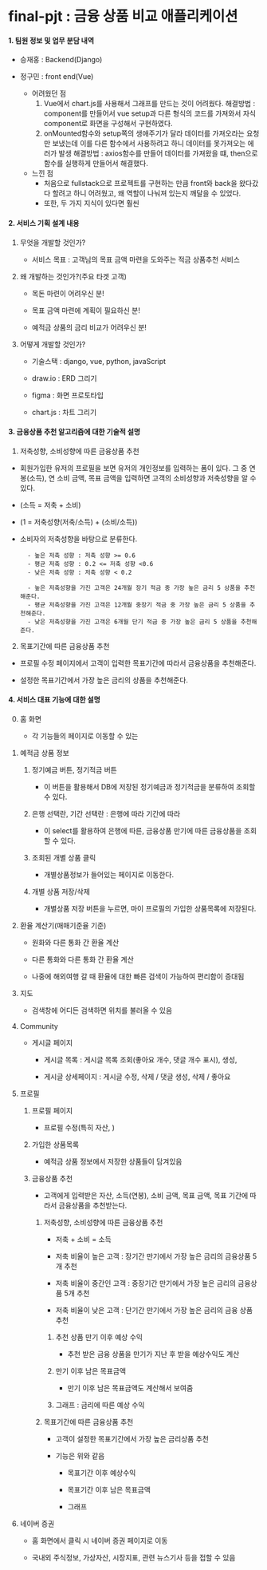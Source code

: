 # final-pjt : 금융 상품 비교 애플리케이션


#### 1. 팀원 정보 및 업무 분담 내역

- 승재홍 : Backend(Django)

- 정구민 : front end(Vue)
    - 어려웠던 점
        1. Vue에서 chart.js를 사용해서 그래프를 만드는 것이 어려웠다.
           해결방법 : component를 만들어서 vue setup과 다른 형식의 코드를 가져와서 자식 component로 화면을 구성해서 구현하였다.
        2. onMounted함수와 setup쪽의 생애주기가 달라 데이터를 가져오라는 요청만 보냈는데 이를 다른 함수에서 사용하려고 하니 데이터를 못가져오는 에러가 발생
            해결방법 : axios함수를 만들어 데이터를 가져왔을 떄, then으로 함수를 실행하게 만들어서 해결했다.
    - 느낀 점
      - 처음으로 fullstack으로 프로젝트를 구현하는 만큼 front와 back을 왔다갔다 할려고 하니 어려웠고, 왜 역할이 나눠져 있는지 깨달을 수 있었다.
      - 또한, 두 가지 지식이 있다면 훨씬 
        

#### 2. 서비스 기획 설계 내용

1. 무엇을 개발할 것인가?

    - 서비스 목표 : 고객님의 목표 금액 마련을 도와주는 적금 상품추천 서비스

2. 왜 개발하는 것인가?(주요 타겟 고객)

   - 목돈 마련이 어려우신 분!
   
   - 목표 금액 마련에 계획이 필요하신 분!
   
   - 예적금 상품의 금리 비교가 어려우신 분!


3. 어떻게 개발할 것인가?

   - 기술스택 : django, vue, python, javaScript

   - draw.io : ERD 그리기
   
   - figma : 화면 프로토타입

   - chart.js : 차트 그리기



#### 3. 금융상품 추천 알고리즘에 대한 기술적 설명


1. 저축성향, 소비성향에 따른 금융상품 추천

- 회원가입한 유저의 프로필을 보면 유저의 개인정보를 입력하는 폼이 있다. 그 중 연봉(소득), 연 소비 금액, 목표 금액을 입력하면 고객의 소비성향과 저축성향을 알 수 있다. 

- (소득 = 저축 + 소비)
  
- (1 = 저축성향(저축/소득) + (소비/소득))

- 소비자의 저축성향을 바탕으로 분류한다.

        - 높은 저축 성향 : 저축 성향 >= 0.6
        - 평균 저축 성향 : 0.2 <= 저축 성향 <0.6 
        - 낮은 저축 성향 : 저축 성향 < 0.2
        
        - 높은 저축성향을 가진 고객은 24개월 장기 적금 중 가장 높은 금리 5 상품을 추천해준다.
        - 평균 저축성향을 가진 고객은 12개월 중장기 적금 중 가장 높은 금리 5 상품을 추천해준다.
        - 낮은 저축성향을 가진 고객은 6개월 단기 적금 중 가장 높은 금리 5 상품을 추천해준다.


2. 목표기간에 따른 금융상품 추천

- 프로필 수정 페이지에서 고객이 입력한 목표기간에 따라서 금융상품을 추천해준다.

- 설정한 목표기간에서 가장 높은 금리의 상품을 추천해준다.



#### 4. 서비스 대표 기능에 대한 설명

0. 홈 화면
   
    - 각 기능들의 페이지로 이동할 수 있는 

1. 예적금 상품 정보

    1. 정기예금 버튼, 정기적금 버튼
   
       - 이 버튼을 활용해서 DB에 저장된 정기예금과 정기적금을 분류하여 조회할 수 있다.
   
    2. 은행 선택란, 기간 선택란 : 은행에 따라 기간에 따라 
        
        - 이 select를 활용하여 은행에 따른, 금융상품 만기에 따른 금융상품을 조회할 수 있다. 

    3. 조회된 개별 상품 클릭

        - 개별상품정보가 들어있는 페이지로 이동한다.
    
    4. 개별 상품 저장/삭제

        - 개별상품 저장 버튼을 누르면, 마이 프로필의 가입한 상품목록에 저장된다.


2. 환율 계산기(매매기준율 기준)
   
    - 원화와 다른 통화 간 환율 계산

    - 다른 통화와 다른 통화 간 환율 계산

    - 나중에 해외여행 갈 때 환율에 대한 빠른 검색이 가능하여 편리함이 증대됨


3. 지도

    - 검색창에 어디든 검색하면 위치를 불러올 수 있음 


4. Community

    - 게시글 페이지
    
        - 게시글 목록 : 게시글 목록 조회(좋아요 개수, 댓글 개수 표시), 생성, 
  
        - 게시글 상세페이지 : 게시글 수정, 삭제 / 댓글 생성, 삭제 / 좋아요


5. 프로필

    1. 프로필 페이지 
        
        - 프로필 수정(특히 자산, )


    2. 가입한 상품목록
        
        - 예적금 상품 정보에서 저장한 상품들이 담겨있음
    
    3. 금융상품 추천

        - 고객에게 입력받은 자산, 소득(연봉), 소비 금액, 목표 금액, 목표 기간에 따라서 금융상품을 추천받는다.

        1. 저축성향, 소비성향에 따른 금융상품 추천

           - 저축 + 소비 = 소득

           - 저축 비율이 높은 고객 : 장기간 만기에서 가장 높은 금리의 금융상품 5개 추천
           - 저축 비율이 중간인 고객 : 중장기간 만기에서 가장 높은 금리의 금융상품 5개 추천
           - 저축 비율이 낮은 고객 : 단기간 만기에서 가장 높은 금리의 금융 상품 추천

            1. 추천 상품 만기 이후 예상 수익
           
               - 추천 받은 금융 상품을 만기가 지난 후 받을 예상수익도 계산
  
           
            2. 만기 이후 남은 목표금액
           
               - 만기 이후 남은 목표금액도 계산해서 보여줌

            3. 그래프 : 금리에 따른 예상 수익


        2. 목표기간에 따른 금융상품 추천

            - 고객이 설정한 목표기간에서 가장 높은 금리상품 추천

            - 기능은 위와 같음
                
                - 목표기간 이후 예상수익
                
                - 목표기간 이후 남은 목표금액
                
                - 그래프
                  


6. 네이버 증권

    - 홈 화면에서 클릭 시 네이버 증권 페이지로 이동
    
    - 국내외 주식정보, 가상자산, 시장지표, 관련 뉴스기사 등을 접할 수 있음

